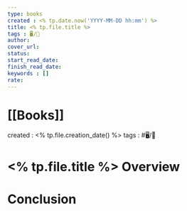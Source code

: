 ```yaml
---
type: books
created : <% tp.date.now('YYYY-MM-DD hh:mm') %>
title: <% tp.file.title %>
tags : 🖥️/📔
author: 
cover_url: 
status: 
start_read_date: 
finish_read_date: 
keywords : []
rate: 
---
```


# [[Books]]
created : <% tp.file.creation_date() %>
tags : #🖥️/📔 

# <% tp.file.title %> Overview


# Conclusion
